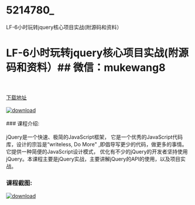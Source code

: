 # 5214780_
LF-6小时玩转jquery核心项目实战(附源码和资料）
# LF-6小时玩转jquery核心项目实战(附源码和资料）## 微信：mukewang8
<br/></br>[下载地址](http://www.36tz.cn/article/5214780 "下载地址")
<br/></br>[![download](http://36tz.cn/muke_img/2020_08_1-22-300x191.png "下载地址")](http://www.36tz.cn/article/5214780 "下载地址")
<br/></br>### 课程介绍:<br/></br>jQuery是一个快速、极简的JavaScript框架， 它是一个优秀的JavaScript代码库，设计的宗旨是“writeless, Do More" ,即倡导写更少的代码，做更多的事情。它提供一种简便的JavaScript设计模式， 优化有不少的jQuery的开发者坚持使用jQuery。本课程主要是jQuery实战，主要讲解jQuery的API的使用，以及项目实战。

### 课程截图:
[![download](http://36tz.cn/muke_img/2020_08_2-22.png "下载地址")](http://www.36tz.cn/article/5214780 "下载地址")
